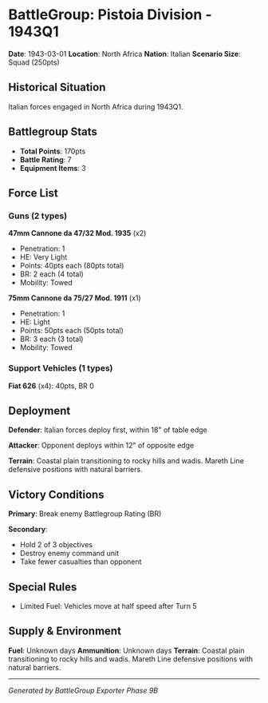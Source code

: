 # BattleGroup: Pistoia Division - 1943Q1

**Date**: 1943-03-01
**Location**: North Africa
**Nation**: Italian
**Scenario Size**: Squad (250pts)

## Historical Situation

Italian forces engaged in North Africa during 1943Q1.

## Battlegroup Stats

- **Total Points**: 170pts
- **Battle Rating**: 7
- **Equipment Items**: 3

## Force List

### Guns (2 types)

**47mm Cannone da 47/32 Mod. 1935** (x2)
- Penetration: 1
- HE: Very Light
- Points: 40pts each (80pts total)
- BR: 2 each (4 total)
- Mobility: Towed

**75mm Cannone da 75/27 Mod. 1911** (x1)
- Penetration: 1
- HE: Light
- Points: 50pts each (50pts total)
- BR: 3 each (3 total)
- Mobility: Towed

### Support Vehicles (1 types)

**Fiat 626** (x4): 40pts, BR 0

## Deployment

**Defender**: Italian forces deploy first, within 18" of table edge

**Attacker**: Opponent deploys within 12" of opposite edge

**Terrain**: Coastal plain transitioning to rocky hills and wadis. Mareth Line defensive positions with natural barriers.

## Victory Conditions

**Primary**: Break enemy Battlegroup Rating (BR)

**Secondary**:
- Hold 2 of 3 objectives
- Destroy enemy command unit
- Take fewer casualties than opponent

## Special Rules

- Limited Fuel: Vehicles move at half speed after Turn 5

## Supply & Environment

**Fuel**: Unknown days
**Ammunition**: Unknown days
**Terrain**: Coastal plain transitioning to rocky hills and wadis. Mareth Line defensive positions with natural barriers.

---

*Generated by BattleGroup Exporter Phase 9B*
